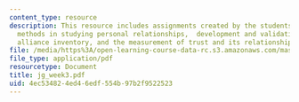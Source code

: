```yaml
---
content_type: resource
description: This resource includes assignments created by the students on self-report
  methods in studying personal relationships,  development and validation of the working
  alliance inventory, and the measurement of trust and its relationship to self-disclosure.
file: /media/https%3A/open-learning-course-data-rc.s3.amazonaws.com/mas-965-relational-machines-spring-2005/4ec534824ed46edf554b97b2f9522523_jg_week3.pdf
file_type: application/pdf
resourcetype: Document
title: jg_week3.pdf
uid: 4ec53482-4ed4-6edf-554b-97b2f9522523
---
```

